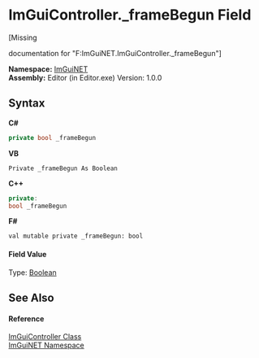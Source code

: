 # ImGuiController._frameBegun Field
 

\[Missing <summary> documentation for "F:ImGuiNET.ImGuiController._frameBegun"\]

**Namespace:**&nbsp;<a href="7ecbdf68-1567-8265-0ab1-032412bfb743">ImGuiNET</a><br />**Assembly:**&nbsp;Editor (in Editor.exe) Version: 1.0.0

## Syntax

**C#**<br />
``` C#
private bool _frameBegun
```

**VB**<br />
``` VB
Private _frameBegun As Boolean
```

**C++**<br />
``` C++
private:
bool _frameBegun
```

**F#**<br />
``` F#
val mutable private _frameBegun: bool
```


#### Field Value
Type: <a href="https://docs.microsoft.com/dotnet/api/system.boolean" target="_blank">Boolean</a>

## See Also


#### Reference
<a href="dc8569e8-a101-000f-d0db-652eaa2a83fb">ImGuiController Class</a><br /><a href="7ecbdf68-1567-8265-0ab1-032412bfb743">ImGuiNET Namespace</a><br />